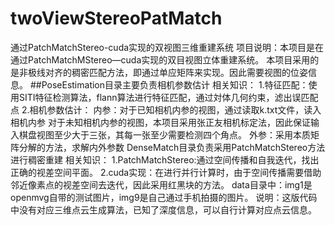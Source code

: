 # twoViewStereoPatMatch
通过PatchMatchStereo-cuda实现的双视图三维重建系统
项目说明：本项目是在通过PatchMatchMStereo—cuda实现的双目视图立体重建系统。
本项目采用的是非极线对齐的稠密匹配方法，即通过单应矩阵来实现。因此需要视图的位姿信息。
##PoseEstimation目录主要负责相机参数估计
     相关知识：
        1.特征匹配：使用SITI特征检测算法，flann算法进行特征匹配，通过対体几何约束，滤出误匹配点
        2.相机参数估计：
                    内参：对于已知相机内参的视图，通过读取k.txt文件，读入相机内参
                         对于未知相机内参的视图，本项目采用张正友相机标定法，因此保证输入棋盘视图至少大于三张，其每一张至少需要检测四个角点。
                    外参：采用本质矩阵分解的方法，求解内外参数
DenseMatch目录负责采用PatchMatchStereo方法进行稠密重建
        相关知识：
        1.PatchMatchStereo:通过空间传播和自我迭代，找出正确的视差空间平面。
        2.cuda实现：在进行并行计算时，由于空间传播需要借助邻近像素点的视差空间去迭代，因此采用红黑块的方法。
data目录中：img1是openmvg自带的测试图片，img9是自己通过手机拍摄的图片。
说明：这版代码中没有对应三维点云生成算法，已知了深度信息，可以自行计算对应点云信息。

        
